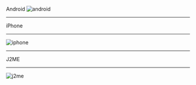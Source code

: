Android  ![android](https://homecenter.mobi/images/qrapk.png)

***

iPhone

***

![iphone](https://homecenter.mobi/images/qrios.png)

***

J2ME

***

![j2me](https://homecenter.mobi/images/qrcode.png)
